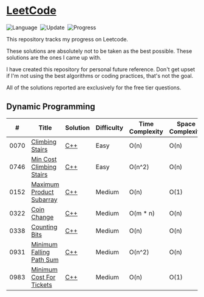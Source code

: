 # [LeetCode](https://leetcode.com/problemset/all/)

![Language](https://img.shields.io/badge/language-C++11-orange.svg)&nbsp;
![Update](https://img.shields.io/badge/update-daily-green.svg)&nbsp;
![Progress](https://img.shields.io/badge/progress-7-ff69b4.svg)&nbsp;

This repository tracks my progress on Leetcode.

These solutions are absolutely not to be taken as the best possible. These solutions are the ones I came up with.

I have created this repository for personal future reference. Don't get upset if I'm not using the best algorithms or coding practices, that's not the goal.

All of the solutions reported are exclusively for the free tier questions.


## Dynamic Programming
|  #  | Title |  Solution | Difficulty | Time Complexity | Space Complexity |
|-----| ----- | --------- | ---------- | --------------- | --------------- |
0070 | [Climbing Stairs](https://leetcode.com/problems/climbing-stairs/) | [C++](./dynamic-programming/climbing-stairs/source.cpp) | Easy | O(n) | O(n) |||
0746 | [Min Cost Climbing Stairs](https://leetcode.com/problems/min-cost-climbing-stairs/)  | [C++](./dynamic-programming/min-cost-climbing-stairs/source.cpp) | Easy | O(n^2) | O(n) |||
0152 | [Maximum Product Subarray](https://leetcode.com/problems/maximum-product-subarray/) | [C++](./dynamic-programming/maximum-product-subarray/source.cpp) | Medium | O(n) | O(1) |||
0322 | [Coin Change](https://leetcode.com/problems/coin-change/) | [C++](./dynamic-programming/coin-change/source.cpp) | Medium | O(m * n) | O(n) |||
0338 | [Counting Bits](https://leetcode.com/problems/counting-bits/) | [C++](./dynamic-programming/counting-bits/source.cpp) | Medium | O(n) | O(n) |||
0931 | [Minimum Falling Path Sum](https://leetcode.com/problems/minimum-falling-path-sum/) | [C++](./dynamic-programming/minimum-falling-path-sum/source.cpp) | Medium | O(n^2) | O(n) |||
0983 | [Minimum Cost For Tickets](https://leetcode.com/problems/minimum-cost-for-tickets/) | [C++](./dynamic-programming/minimum-cost-for-tickets/source.cpp) | Medium | O(n) | O(1) |||

